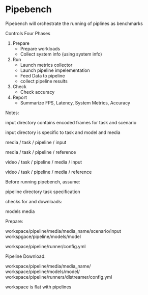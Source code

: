 # Pipebench

Pipebench will orchestrate the running of piplines as benchmarks

Controls Four Phases

1. Prepare
   * Prepare workloads 
   * Collect system info (using system info)
1. Run
   * Launch metrics collector
   * Launch pipeline impelementation 
   * Feed Data to pipeline
   * collect pipeline results
1. Check
   * Check accuracy
1. Report
   * Summarize FPS, Latency, System Metrics, Accuracy


Notes:

input directory contains encoded frames for task and scenario

input directory is specific to task and model and media

media / task / pipeline / input

media / task / pipeline / reference

video / task / pipeline / media / input

video / task / pipeline / media / reference 


Before running pipebench, assume:

pipeline directory
task specification

checks for and downloads:

 models
 media

Prepare:

 workspace/pipeline/media/media_name/scenario/input
 workspgace/pipeline/models/model
 
 workspace/pipeline/runner/config.yml



Pipeline Download:

 workspace/pipeline/media/media_name/
 workspace/pipeline/models/model/
 workspace/pipeline/runners/dlstreamer/config.yml


workspace is flat with pipelines





